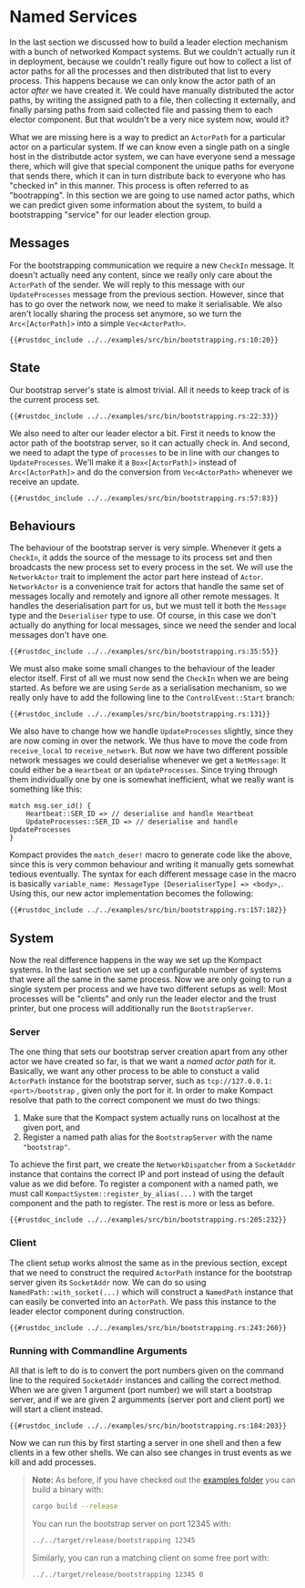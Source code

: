 # Named Services

In the last section we discussed how to build a leader election mechanism with a bunch of networked Kompact systems. But we couldn't actually run it in deployment, because we couldn't really figure out how to collect a list of actor paths for all the processes and then distributed that list to every process. This happens because we can only know the actor path of an actor *after* we have created it. We could have manually distributed the actor paths, by writing the assigned path to a file, then collecting it externally, and finally parsing paths from said collected file and passing them to each elector component. But that wouldn't be a very nice system now, would it? 

What we are missing here is a way to predict an `ActorPath` for a particular actor on a particular system. If we can know even a single path on a single host in the distributde actor system, we can have everyone send a message there, which will give that special component the unique paths for everyone that sends there, which it can in turn distribute back to everyone who has "checked in" in this manner. This process is often referred to as "bootrapping". In this section we are going to use named actor paths, which we can predict given some information about the system, to build a bootstrapping "service" for our leader election group.

## Messages

For the bootstrapping communication we require a new `CheckIn` message. It doesn't actually need any content, since we really only care about the `ActorPath` of the sender. We will reply to this message with our `UpdateProcesses` message from the previous section. However, since that has to go over the network now, we need to make it serialisable. We also aren't locally sharing the process set anymore, so we turn the `Arc<[ActorPath]>` into a simple `Vec<ActorPath>`.

```rust,edition2018,no_run,noplaypen
{{#rustdoc_include ../../examples/src/bin/bootstrapping.rs:10:20}}
```

## State

Our bootstrap server's state is almost trivial. All it needs to keep track of is the current process set.

```rust,edition2018,no_run,noplaypen
{{#rustdoc_include ../../examples/src/bin/bootstrapping.rs:22:33}}
```

We also need to alter our leader elector a bit. First it needs to know the actor path of the bootstrap server, so it can actually check in. And second, we need to adapt the type of `processes` to be in line with our changes to `UpdateProcesses`. We'll make it a `Box<[ActorPath]>` instead of `Arc<[ActorPath]>` and do the conversion from `Vec<ActorPath>` whenever we receive an update.

```rust,edition2018,no_run,noplaypen
{{#rustdoc_include ../../examples/src/bin/bootstrapping.rs:57:83}}
```

## Behaviours

The behaviour of the bootstrap server is very simple. Whenever it gets a `CheckIn`, it adds the source of the message to its process set and then broadcasts the new process set to every process in the set. We will use the `NetworkActor` trait to implement the actor part here instead of `Actor`. `NetworkActor` is a convenience trait for actors that handle the same set of messages locally and remotely and ignore all other remote messages. It handles the deserialisation part for us, but we must tell it both the `Message` type and the `Deserialiser` type to use. Of course, in this case we don't actually do anything for local messages, since we need the sender and local messages don't have one.

```rust,edition2018,no_run,noplaypen
{{#rustdoc_include ../../examples/src/bin/bootstrapping.rs:35:55}}
```

We must also make some small changes to the behaviour of the leader elector itself. First of all we must now send the `CheckIn` when we are being started. As before we are using `Serde` as a serialisation mechanism, so we really only have to add the following line to the `ControlEvent::Start` branch:

```rust,edition2018,no_run,noplaypen
{{#rustdoc_include ../../examples/src/bin/bootstrapping.rs:131}}
```

We also have to change how we handle `UpdateProcesses` slightly, since they are now coming in over the network. We thus have to move the code from `receive_local` to `receive_network`. But now we have two different possible network messages we could deserialise whenever we get a `NetMessage`: It could either be a `Heartbeat` or an `UpdateProcesses`. Since trying through them individually one by one is somewhat inefficient, what we really want is something like this:

```rust,edition2018,no_run,noplaypen
match msg.ser_id() {
	Heartbeat::SER_ID => // deserialise and handle Heartbeat
	UpdateProcesses::SER_ID => // deserialise and handle UpdateProcesses
}
```

Kompact provides the `match_deser!` macro to generate code like the above, since this is very common behaviour and writing it manually gets somewhat tedious eventually. The syntax for each different message case in the macro is basically `variable_name: MessageType [DeserialiserType] => <body>,`. Using this, our new actor implementation becomes the following:

```rust,edition2018,no_run,noplaypen
{{#rustdoc_include ../../examples/src/bin/bootstrapping.rs:157:182}}
```


## System

Now the real difference happens in the way we set up the Kompact systems. In the last section we set up a configurable number of systems that were all the same in the same process. Now we are only going to run a single system per process and we have two different setups as well: Most processes will be "clients" and only run the leader elector and the trust printer, but one process will additionally run the `BootstrapServer`.

### Server

The one thing that sets our bootstrap server creation apart from any other actor we have created so far, is that we want a *named actor path* for it. Basically, we want any other process to be able to constuct a valid `ActorPath` instance for the bootstrap server, such as `tcp://127.0.0.1:<port>/bootstrap` , given only the port for it. In order to make Kompact resolve that path to the correct component we must do two things:

1. Make sure that the Kompact system actually runs on localhost at the given port, and
2. Register a named path alias for the `BootstrapServer` with the name `"bootstrap"`.

To achieve the first part, we create the `NetworkDispatcher` from a `SocketAddr` instance that contains the correct IP and port instead of using the default value as we did before. To register a component with a named path, we must call `KompactSystem::register_by_alias(...)` with the target component and the path to register. The rest is more or less as before.

```rust,edition2018,no_run,noplaypen
{{#rustdoc_include ../../examples/src/bin/bootstrapping.rs:205:232}}
```

### Client

The client setup works almost the same as in the previous section, except that we need to construct the required `ActorPath` instance for the bootstrap server given its `SocketAddr` now. We can do so using `NamedPath::with_socket(...)` which will construct a `NamedPath` instance that can easily be converted into an `ActorPath`. We pass this instance to the leader elector component during construction.

```rust,edition2018,no_run,noplaypen
{{#rustdoc_include ../../examples/src/bin/bootstrapping.rs:243:260}}
```

### Running with Commandline Arguments

All that is left to do is to convert the port numbers given on the command line to the required `SocketAddr` instances and calling the correct method. When we are given 1 argument (port number) we will start a bootstrap server, and if we are given 2 argumments (server port and client port) we will start a client instead.

```rust,edition2018,no_run,noplaypen
{{#rustdoc_include ../../examples/src/bin/bootstrapping.rs:184:203}}
```

Now we can run this by first starting a server in one shell and then a few clients in a few other shells. We can also see changes in trust events as we kill and add processes.

> **Note:** As before, if you have checked out the [examples folder](https://github.com/kompics/kompact/tree/master/docs/examples) you can build a binary with:
> ```bash
> cargo build --release
> ```
> You can run the bootstrap server on port 12345 with:
> ```bash
> ../../target/release/bootstrapping 12345
> ```
> Similarly, you can run a matching client on some free port with:
> ```bash
> ../../target/release/bootstrapping 12345 0
> ```
